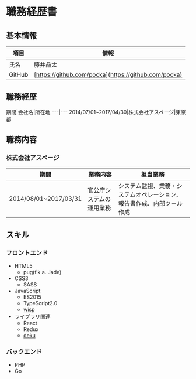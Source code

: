 # 職務経歴書

## 基本情報

項目|情報
---|---
氏名|藤井晶太
GitHub|[https://github.com/pocka](https://github.com/pocka)

## 職務経歴

期間|会社名|所在地
---|---
2014/07/01~2017/04/30|株式会社アスページ|東京都

## 職務内容

### 株式会社アスページ

期間|業務内容|担当業務
---|---|---|
2014/08/01~2017/03/31|官公庁システムの運用業務|システム監視、業務・システムオペレーション、報告書作成、内部ツール作成

## スキル

### フロントエンド
+ HTML5
  - pug(f.k.a. Jade)
+ CSS3
  - SASS
+ JavaScript
  - ES2015
  - TypeScript2.0
  - [wisp](https://github.com/Gozala/wisp)
+ ライブラリ関連
  - React
  - Redux
  - [deku](https://github.com/anthonyshort/deku)

### バックエンド

+ PHP
+ Go
